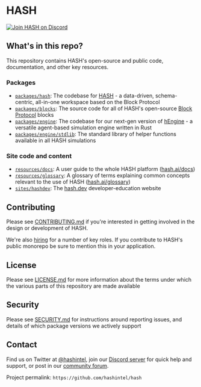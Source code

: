 # HASH

<a href="https://hash.ai/discord?utm_medium=organic&utm_source=github_readme_hash-repo_root"><img src="https://img.shields.io/discord/840573247803097118" alt="Join HASH on Discord" /></a>

## What's in this repo?

This repository contains HASH's open-source and public code, documentation, and other key resources.

### Packages

- [`packages/hash`](packages/hash): The codebase for [HASH](https://hash.ai/platform/hash) - a data-driven, schema-centric, all-in-one workspace based on the Block Protocol
- [`packages/blocks`](packages/blocks): The source code for all of HASH's open-source [Block Protocol](https://github.com/blockprotocol/blockprotocol) blocks
- [`packages/engine`](packages/engine): The codebase for our next-gen version of [hEngine](https://hash.ai/platform/engine) - a versatile agent-based simulation engine written in Rust
- [`packages/engine/stdlib`](packages/engine/stdlib): The standard library of helper functions available in all HASH simulations

### Site code and content

- [`resources/docs`](resources/docs): A user guide to the whole HASH platform ([hash.ai/docs](https://hash.ai/docs))
- [`resources/glossary`](resources/glossary): A glossary of terms explaining common concepts relevant to the use of HASH ([hash.ai/glossary](https://hash.ai/glossary))
- [`sites/hashdev`](sites/hashdev): The [hash.dev](https://hash.dev/) developer-education website

## Contributing

Please see [CONTRIBUTING.md](CONTRIBUTING.md) if you're interested in getting involved in the design or development of HASH.

We're also [hiring](https://hash.ai/careers) for a number of key roles. If you contribute to HASH's public monorepo be sure to mention this in your application.

## License

Please see [LICENSE.md](LICENSE.md) for more information about the terms under which the various parts of this repository are made available

## Security

Please see [SECURITY.md](SECURITY.md) for instructions around reporting issues, and details of which package versions we actively support

## Contact

Find us on Twitter at [@hashintel](https://twitter.com/hashintel), join our [Discord server](https://hash.ai/discord) for quick help and support, or post in our [community forum](https://hash.community/).

Project permalink: `https://github.com/hashintel/hash`
